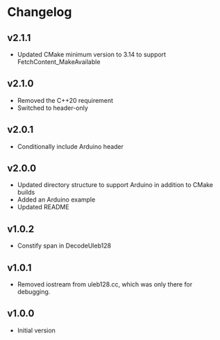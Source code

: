 # Changelog

## v2.1.1
- Updated CMake minimum version to 3.14 to support FetchContent_MakeAvailable

## v2.1.0
- Removed the C++20 requirement
- Switched to header-only

## v2.0.1
- Conditionally include Arduino header

## v2.0.0
- Updated directory structure to support Arduino in addition to CMake builds
- Added an Arduino example
- Updated README

## v1.0.2
- Constify span in DecodeUleb128

## v1.0.1
- Removed iostream from uleb128.cc, which was only there for debugging.

## v1.0.0
- Initial version
